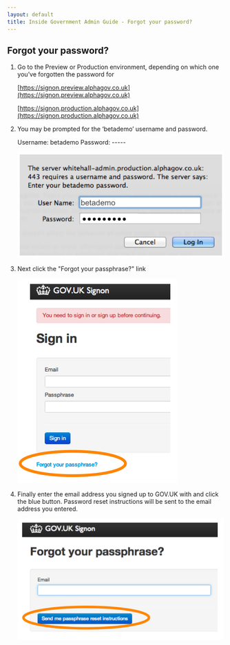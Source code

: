 ```yaml
---
layout: default
title: Inside Government Admin Guide - Forgot your password?
---
```


## Forgot your password?

1. Go to the Preview or Production environment, depending on which one you’ve forgotten the password for

   [https://signon.preview.alphagov.co.uk](https://signon.preview.alphagov.co.uk)

   [https://signon.production.alphagov.co.uk](https://signon.production.alphagov.co.uk)

2. You may be prompted for the ‘betademo’ username and password.

   Username: betademo
   Password: -----

   ![Get an account 5](get-an-account-5.png)

3. Next click the "Forgot your passphrase?"
link

   ![Forgot your password 1](forgot-your-password-1.png)

4. Finally enter the email address you signed
up to GOV.UK with and click the blue button. Password reset instructions will be sent to the email address you entered.

   ![Forgot your password 2](forgot-your-password-2.png)